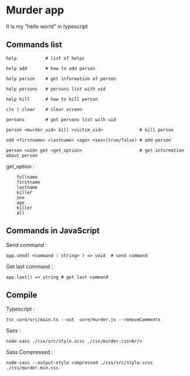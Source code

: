# Murder app

It is my "hello world" in typescript

## Commands list

```
help           # list of helps

help add       # how to add person

help person    # get information of person

help persons   # persons list with uid

help kill      # how to kill person

cls | clear    # clear screen

persons        # get persons list with uid

person <murder_uid> kill <victim_uid>              # kill person

add <firstname> <lastname> <age> <sex>(true/false) # add person

person <uid> get <get_option>                      # get information about person
```

get_option :

```
    fullname
    firstname
    lastname
    killer
    sex
    age
    killer
    all
```

## Commands in JavaScript

Send command :

```
app.send( <command : string> ) => void  # send command
```

Get last command :

```
app.last() => string # get last command
```

## Compile

Typescript :

```
tsc core/src/main.ts --out  core/murder.js --removeComments
```

Sass :

```
node-sass ./css/src/style.scss ./css/murder.css<br/>
```
Sass Compressed :
```
node-sass --output-style compressed ./css/src/style.scss ./css/murder.min.css
```
